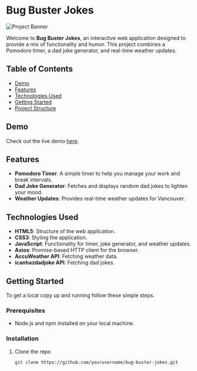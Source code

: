 # Bug Buster Jokes

![Project Banner](https://www.martishyn.ca/images/banner.png)

Welcome to **Bug Buster Jokes**, an interactive web application designed to provide a mix of functionality and humor. This project combines a Pomodoro timer, a dad joke generator, and real-time weather updates. 

## Table of Contents
- [Demo](#demo)
- [Features](#features)
- [Technologies Used](#technologies-used)
- [Getting Started](#getting-started)
- [Project Structure](#project-structure)

## Demo
Check out the live demo [here](https://www.martishyn.ca/).

## Features
- **Pomodoro Timer**: A simple timer to help you manage your work and break intervals.
- **Dad Joke Generator**: Fetches and displays random dad jokes to lighten your mood.
- **Weather Updates**: Provides real-time weather updates for Vancouver.

## Technologies Used
- **HTML5**: Structure of the web application.
- **CSS3**: Styling the application.
- **JavaScript**: Functionality for timer, joke generator, and weather updates.
- **Axios**: Promise-based HTTP client for the browser.
- **AccuWeather API**: Fetching weather data.
- **icanhazdadjoke API**: Fetching dad jokes.

## Getting Started
To get a local copy up and running follow these simple steps.

### Prerequisites
- Node.js and npm installed on your local machine.

### Installation
1. Clone the repo
   ```sh
   git clone https://github.com/yourusername/bug-buster-jokes.git

